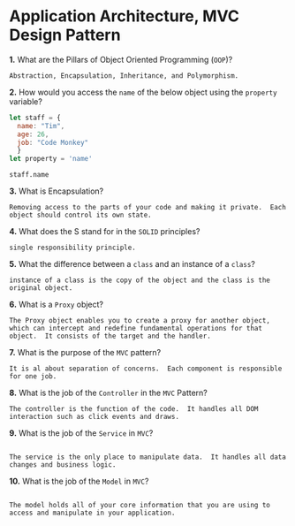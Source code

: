 # Application Architecture, MVC Design Pattern

**1.** What are the Pillars of Object Oriented Programming (`OOP`)?
<!-- enter you answer in the space below -->
```
Abstraction, Encapsulation, Inheritance, and Polymorphism.

```
**2.** How would you access the `name` of the below object using the `property` variable?
```js
let staff = {
  name: "Tim",
  age: 26,
  job: "Code Monkey"
  }
let property = 'name'
```
<!-- enter you answer in the space below -->
```
staff.name

```
**3.** What is Encapsulation?
<!-- enter you answer in the space below -->
```
Removing access to the parts of your code and making it private.  Each object should control its own state.

```
**4.** What does the S stand for in the `SOLID` principles?
<!-- enter you answer in the space below -->
```
single responsibility principle.

```
**5.** What the difference between a `class` and an instance of a `class`?
<!-- enter you answer in the space below -->
```
instance of a class is the copy of the object and the class is the original object.

```
**6.** What is a `Proxy` object?
<!-- enter you answer in the space below -->
```
The Proxy object enables you to create a proxy for another object, which can intercept and redefine fundamental operations for that object.  It consists of the target and the handler.

```

**7.** What is the purpose of the `MVC` pattern?
<!-- enter you answer in the space below -->
```
It is al about separation of concerns.  Each component is responsible for one job.  

```
**8.** What is the job of the `Controller` in the `MVC` Pattern?
<!-- enter you answer in the space below -->
```
The controller is the function of the code.  It handles all DOM interaction such as click events and draws.

```

**9.** What is the job of the `Service` in `MVC`?
<!-- enter you answer in the space below -->
```

The service is the only place to manipulate data.  It handles all data changes and business logic.

```
**10.** What is the job of the `Model` in `MVC`?
<!-- enter you answer in the space below -->
```

The model holds all of your core information that you are using to access and manipulate in your application.

```
